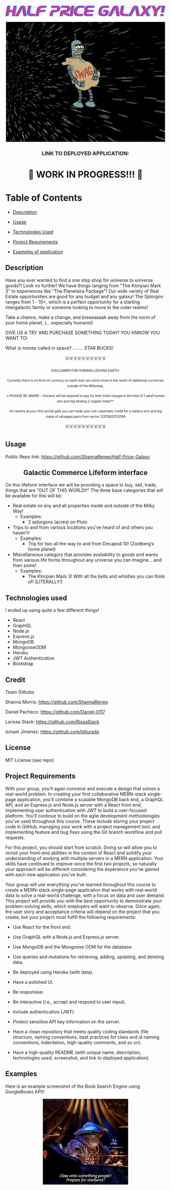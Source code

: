 ![HALF PRICE GALAXY!](/client/src/assets/imgs/halfpricegalaxylogo.png)

<p align="center">
  <img src="./client/src/assets/imgs/traversetheuniverse.gif" />

  <h3 align="center">LINK TO DEPLOYED APPLICATION: <h3>
</p>

<h1 align="center"> 🚧 WORK IN PROGRESS!!! 🚧 </h1>

# Table of Contents

- [Description](#description) 

- [Usage](#usage)

- [Technologies Used](#technologies-used)

- [Project Requirements](#project-requirements)

- [Examples of application](#examples-of-application)


## Description

Have you ever wanted to find a one stop shop for universe to universe goods?! Look no further! We have things ranging from "The Klorpian Mark 3" to experiences like "The Planetaira Package"! Our wide variety of Real Estate opportunities are good for any budget and any galaxy! The Splorgon ranges from 1 - 10+, which is a perfect opportunity for a starting intergalactic family or someone looking to move to the outer realms!

Take a chance, make a change, and breaaaaaak away from the norm of your home planet, (....especially humans)!

GIVE US A TRY AND PURCHASE SOMETHING TODAY! YOU KNNOW YOU WANT TO!

What is money called in space? ........ STAR BUCKS!

<p align="center">☠️☠️☠️☠️☠️☠️☠️☠️☠️☠️<p>
<p align="center"><font size="1"> DISCLAIMER FOR HUMANS LEAVING EARTH: </font></p>
<p align="center"><font size="1"> Currently there is no form of currency on earth that can come close to the worth of additional currencies outside of the Milkyway. </font><p>
<p align="center"><font size="1"> **PLEASE BE AWARE - Humans will be required to pay for their initial voyage in the total of 1 adult human arm and leg totaling 2 organic limbs** </font><p>
<p align="center"><font size="1"> On reentry at your first arrival gate you can trade your one cybernetic credit for a replace arm and leg made of salvaged parts from sector 12378921732198</font></p>
<p align="center">☠️☠️☠️☠️☠️☠️☠️☠️☠️☠️<p>


## Usage

Public Repo link: https://github.com/ShannaRenee/Half-Price-Galaxy

<h2 align="center">Galactic Commerce Lifeform interface</h2>

On this lifeform interface we will be providing a space to buy, sell, trade, things that are “OUT OF THIS WORLD!!”
The three base categories that will be available for this will be:
- Real estate on any and all properties inside and outside of the Milky Way!
  - Examples:
    - 2 splorgons (acres) on Pluto
- Trips to and from various locations you’ve heard of and others you haven’t!
  - Examples:
    - Trip for two all the way to and from Decapod 10! (Zoidberg’s home planet)
- Miscellaneous category that provides availability to goods and wares from various life forms throughout any universe you can imagine….and then some!
  - Examples: 
    - The Klorpian Mark 3! With all the bells and whistles you can think of! (LITERALLY!)


## Technologies used

I ended up using quite a few different things!

- React
- GraphQL
- Node.js
- Express.js
- MongoDB 
- MongooseODM
- Heroku
- JWT Authentication
- Bootstrap

## Credit

Team Githubs

Shanna Morris: https://github.com/ShannaRenee

Daniel Pacheco: https://github.com/Daniel-0117

Larissa Stack: https://github.com/RissaStack

Ismael Jimenez: https://github.com/Idjjurado

## License

MIT License (see repo)

## Project Requirements
With your group, you’ll again conceive and execute a design that solves a real-world problem. In creating your first collaborative MERN-stack single-page application, you’ll combine a scalable MongoDB back end, a GraphQL API, and an Express.js and Node.js server with a React front end, implementing user authentication with JWT to build a user-focused platform. You’ll continue to build on the agile development methodologies you’ve used throughout this course. These include storing your project code in GitHub, managing your work with a project management tool, and implementing feature and bug fixes using the Git branch workflow and pull requests.

For this project, you should start from scratch. Doing so will allow you to revisit your front-end abilities in the context of React and solidify your understanding of working with multiple servers in a MERN application. Your skills have continued to improve since the first two projects, so naturally your approach will be different considering the experience you’ve gained with each new application you’ve built.

Your group will use everything you’ve learned throughout this course to create a MERN-stack single-page application that works with real-world data to solve a real-world challenge, with a focus on data and user demand. This project will provide you with the best opportunity to demonstrate your problem-solving skills, which employers will want to observe. Once again, the user story and acceptance criteria will depend on the project that you create, but your project must fulfill the following requirements:

- Use React for the front end.

- Use GraphQL with a Node.js and Express.js server.

- Use MongoDB and the Mongoose ODM for the database.

- Use queries and mutations for retrieving, adding, updating, and deleting data.

- Be deployed using Heroku (with data).

- Have a polished UI.

- Be responsive.

- Be interactive (i.e., accept and respond to user input).

- Include authentication (JWT).

- Protect sensitive API key information on the server.

- Have a clean repository that meets quality coding standards (file structure, naming conventions, best practices for class and id naming conventions, indentation, high-quality comments, and so on).

- Have a high-quality README (with unique name, description, technologies used, screenshot, and link to deployed application).

## Examples

Here is an example screenshot of the Book Search Engine using GoogleBooks API!!

<p align="center">
  <img src="./client/src/assets/imgs/farscape.gif" />
</p>

